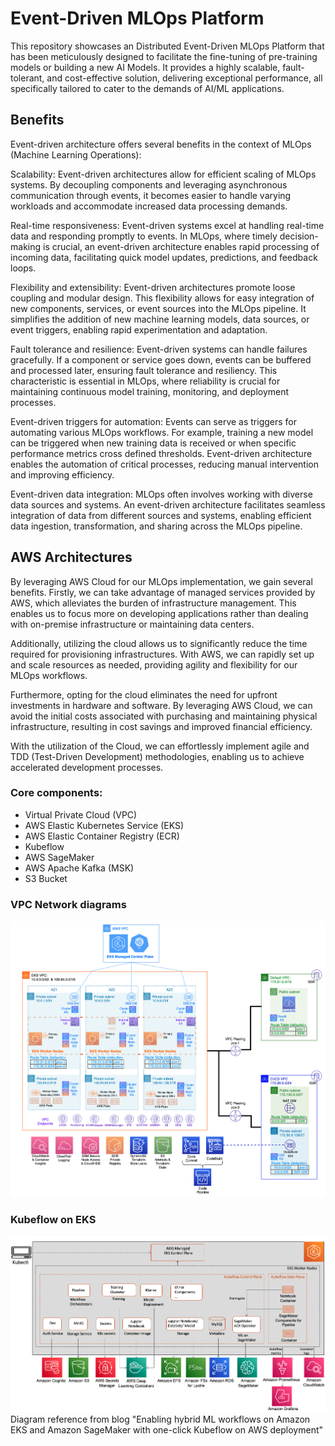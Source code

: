# Event-Driven MLOps Platform
This repository showcases an Distributed Event-Driven MLOps Platform that has been meticulously designed to facilitate the fine-tuning of pre-training models or building a new AI Models. It provides a highly scalable, fault-tolerant, and cost-effective solution, delivering exceptional performance, all specifically tailored to cater to the demands of AI/ML applications.

## Benefits

Event-driven architecture offers several benefits in the context of MLOps (Machine Learning Operations):

Scalability: Event-driven architectures allow for efficient scaling of MLOps systems. By decoupling components and leveraging asynchronous communication through events, it becomes easier to handle varying workloads and accommodate increased data processing demands.

Real-time responsiveness: Event-driven systems excel at handling real-time data and responding promptly to events. In MLOps, where timely decision-making is crucial, an event-driven architecture enables rapid processing of incoming data, facilitating quick model updates, predictions, and feedback loops.

Flexibility and extensibility: Event-driven architectures promote loose coupling and modular design. This flexibility allows for easy integration of new components, services, or event sources into the MLOps pipeline. It simplifies the addition of new machine learning models, data sources, or event triggers, enabling rapid experimentation and adaptation.

Fault tolerance and resilience: Event-driven systems can handle failures gracefully. If a component or service goes down, events can be buffered and processed later, ensuring fault tolerance and resiliency. This characteristic is essential in MLOps, where reliability is crucial for maintaining continuous model training, monitoring, and deployment processes.

Event-driven triggers for automation: Events can serve as triggers for automating various MLOps workflows. For example, training a new model can be triggered when new training data is received or when specific performance metrics cross defined thresholds. Event-driven architecture enables the automation of critical processes, reducing manual intervention and improving efficiency.

Event-driven data integration: MLOps often involves working with diverse data sources and systems. An event-driven architecture facilitates seamless integration of data from different sources and systems, enabling efficient data ingestion, transformation, and sharing across the MLOps pipeline.

## AWS Architectures
By leveraging AWS Cloud for our MLOps implementation, we gain several benefits. Firstly, we can take advantage of managed services provided by AWS, which alleviates the burden of infrastructure management. This enables us to focus more on developing applications rather than dealing with on-premise infrastructure or maintaining data centers.

Additionally, utilizing the cloud allows us to significantly reduce the time required for provisioning infrastructures. With AWS, we can rapidly set up and scale resources as needed, providing agility and flexibility for our MLOps workflows.

Furthermore, opting for the cloud eliminates the need for upfront investments in hardware and software. By leveraging AWS Cloud, we can avoid the initial costs associated with purchasing and maintaining physical infrastructure, resulting in cost savings and improved financial efficiency.

With the utilization of the Cloud, we can effortlessly implement agile and TDD (Test-Driven Development) methodologies, enabling us to achieve accelerated development processes.

### Core components:
- Virtual Private Cloud (VPC)
- AWS Elastic Kubernetes Service (EKS)
- AWS Elastic Container Registry (ECR)
- Kubeflow
- AWS SageMaker
- AWS Apache Kafka (MSK)
- S3 Bucket

### VPC Network diagrams

![eks-arch.png](architecture/images/eks-arch.png)

### Kubeflow on EKS

![kubeflow_on_eks.png](architecture/images/kubeflow_on_eks.png)
Diagram reference from blog "Enabling hybrid ML workflows on Amazon EKS and Amazon SageMaker with one-click Kubeflow on AWS deployment"
